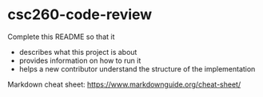 # csc260-code-review

Complete this README so that it
- describes what this project is about
- provides information on how to run it
- helps a new contributor understand the structure of the implementation

Markdown cheat sheet: <https://www.markdownguide.org/cheat-sheet/>